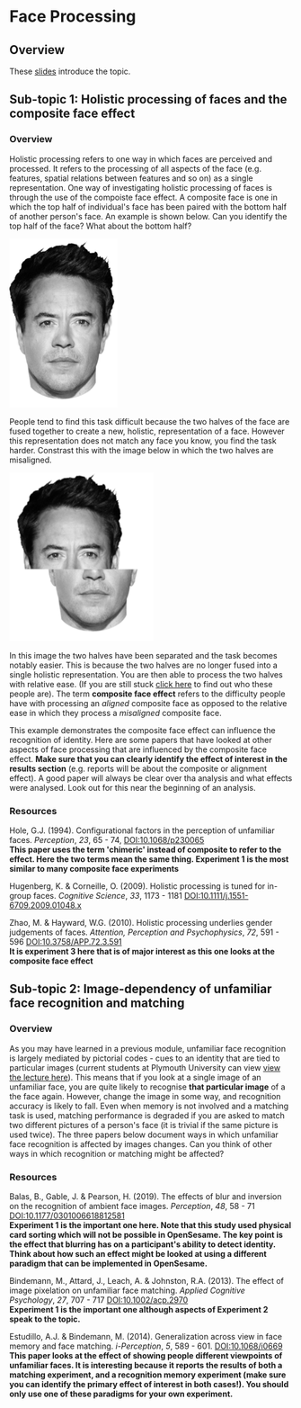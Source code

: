 # Face Processing

## Overview

These [slides](topic3.odp) introduce the topic.

## Sub-topic 1: Holistic processing of faces and the composite face effect

### Overview

Holistic processing refers to one way in which faces are perceived and processed. It refers to the processing of all aspects of the face (e.g. features, spatial relations between features and so on) as a single representation. One way of investigating holistic processing of faces is through the use of the compoiste face effect. A composite face is one in which the top half of individual's face has been paired with the bottom half of another person's face. An example is shown below. Can you identify the top half of the face? What about the bottom half?

![A004.png](images/A004.png)

People tend to find this task difficult because the two halves of the face are fused together to create a new, holistic, representation of a face. However this representation does not match any face you know, you find the task harder. Constrast this with the image below in which the two halves are misaligned.

![B004.png](images/B004.png)

In this image the two halves have been separated and the task becomes notably easier. This is because the two halves are no longer fused into a single holistic representation. You are then able to process the two halves with relative ease. (If you are still stuck [click here](holistic_ans.md) to find out who these people are). The term **composite face effect** refers to the difficulty people have with processing an *aligned* composite face as opposed to the relative ease in which they process a *misaligned* composite face.

This example demonstrates the composite face effect can influence the recognition of identity. Here are some papers that have looked at other aspects of face processing that are influenced by the composite face effect. **Make sure that you can clearly identify the effect of interest in the results section** (e.g. reports will be about the composite or alignment effect). A good paper will always be clear over tha analysis and what effects were analysed. Look out for this near the beginning of an analysis.

### Resources

Hole, G.J. (1994). Configurational factors in the perception of unfamiliar faces. *Perception*, *23*, 65 - 74, [DOI:10.1068/p230065](http://sro.sussex.ac.uk/id/eprint/14457/1/p230065.pdf)  
**This paper uses the term 'chimeric' instead of composite to refer to the effect. Here the two terms mean the same thing. Experiment 1 is the most similar to many composite face experiments**

Hugenberg, K. & Corneille, O. (2009). Holistic processing is tuned for in-group faces. *Cognitive Science*, *33*, 1173 - 1181 [DOI:10.1111/j.1551-6709.2009.01048.x](https://onlinelibrary.wiley.com/doi/full/10.1111/j.1551-6709.2009.01048.x)

Zhao, M. & Hayward, W.G. (2010). Holistic processing underlies gender judgements of faces. *Attention, Perception and Psychophysics*, *72*, 591 - 596 [DOI:10.3758/APP.72.3.591](https://link.springer.com/content/pdf/10.3758%2FAPP.72.3.591.pdf)  
**It is experiment 3 here that is of major interest as this one looks at the composite face effect**

## Sub-topic 2: Image-dependency of unfamiliar face recognition and matching

### Overview

As you may have learned in a previous module, unfamiliar face recognition is largely mediated by pictorial codes - cues to an identity that are tied to particular images (current students at Plymouth University can view [view the lecture here](https://plymouth.cloud.panopto.eu/Panopto/Pages/Viewer.aspx?id=f1cbe922-6246-4c99-84ee-a98801069f53)). This means that if you look at a single image of an unfamiliar face, you are quite likely to recognise **that particular image** of a the face again. However, change the image in some way, and recognition accuracy is likely to fall. Even when memory is not involved and a matching task is used, matching performance is degraded if you are asked to match two different pictures of a person's face (it is trivial if the same picture is used twice). The three papers below document ways in which unfamiliar face recognition is affected by images changes. Can you think of other ways in which recognition or matching might be affected?

### Resources

Balas, B., Gable, J. & Pearson, H. (2019). The effects of blur and inversion on the recognition of ambient face images. *Perception*, *48*, 58 - 71 [DOI:10.1177/0301006618812581](https://psyarxiv.com/dqjsy/)  
**Experiment 1 is the important one here. Note that this study used physical card sorting which will not be possible in OpenSesame. The key point is the effect that blurring has on a participant's ability to detect identity. Think about how such an effect might be looked at using a different paradigm that can be implemented in OpenSesame.**

Bindemann, M., Attard, J., Leach, A. & Johnston, R.A. (2013). The effect of image pixelation on unfamiliar face matching. *Applied Cognitive Psychology*, *27*, 707 - 717 [DOI:10.1002/acp.2970](https://kar.kent.ac.uk/36097/1/Bindemann_ACP_2013b.pdf)  
**Experiment 1 is the important one although aspects of Experiment 2 speak to the topic.**

Estudillo, A.J. & Bindemann, M. (2014). Generalization across view in face memory and face matching. *i-Perception*, *5*, 589 - 601. [DOI:10.1068/i0669](https://kar.kent.ac.uk/45624/1/Bindemann_iPerception_2014.pdf)  
**This paper looks at the effect of showing people different viewpoints of unfamiliar faces. It is interesting because it reports the results of both a matching experiment, and a recognition memory experiment (make sure you can identify the primary effect of interest in both cases!). You should only use one of these paradigms for your own experiment.**
